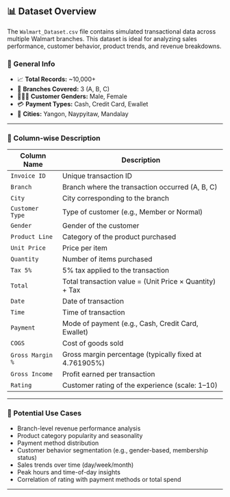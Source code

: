 ## 📊 Dataset Overview

The `Walmart_Dataset.csv` file contains simulated transactional data across multiple Walmart branches. This dataset is ideal for analyzing sales performance, customer behavior, product trends, and revenue breakdowns.

### 🔧 General Info

- 📈 **Total Records:** ~10,000+
- 🏬 **Branches Covered:** 3 (A, B, C)
- 🧑‍🤝‍🧑 **Customer Genders:** Male, Female
- 💳 **Payment Types:** Cash, Credit Card, Ewallet
- 📍 **Cities:** Yangon, Naypyitaw, Mandalay

---

### 🧾 Column-wise Description

| Column Name   | Description                                                                 |
|---------------|-----------------------------------------------------------------------------|
| `Invoice ID`  | Unique transaction ID                                                       |
| `Branch`      | Branch where the transaction occurred (A, B, C)                             |
| `City`        | City corresponding to the branch                                            |
| `Customer Type` | Type of customer (e.g., Member or Normal)                                 |
| `Gender`      | Gender of the customer                                                      |
| `Product Line`| Category of the product purchased                                           |
| `Unit Price`  | Price per item                                                              |
| `Quantity`    | Number of items purchased                                                   |
| `Tax 5%`      | 5% tax applied to the transaction                                           |
| `Total`       | Total transaction value = (Unit Price × Quantity) + Tax                     |
| `Date`        | Date of transaction                                                         |
| `Time`        | Time of transaction                                                         |
| `Payment`     | Mode of payment (e.g., Cash, Credit Card, Ewallet)                          |
| `COGS`        | Cost of goods sold                                                          |
| `Gross Margin %` | Gross margin percentage (typically fixed at 4.761905%)                   |
| `Gross Income`| Profit earned per transaction                                               |
| `Rating`      | Customer rating of the experience (scale: 1–10)                             |

---

### 🧠 Potential Use Cases

- Branch-level revenue performance analysis
- Product category popularity and seasonality
- Payment method distribution
- Customer behavior segmentation (e.g., gender-based, membership status)
- Sales trends over time (day/week/month)
- Peak hours and time-of-day insights
- Correlation of rating with payment methods or total spend

---



